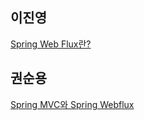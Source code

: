 ## 이진영
[Spring Web Flux란?](https://velog.io/@dkwktm45/Spring-WebFlux%EB%9E%80)
## 권순용
[Spring MVC와 Spring Webflux](https://ggomadvlp.tistory.com/34)